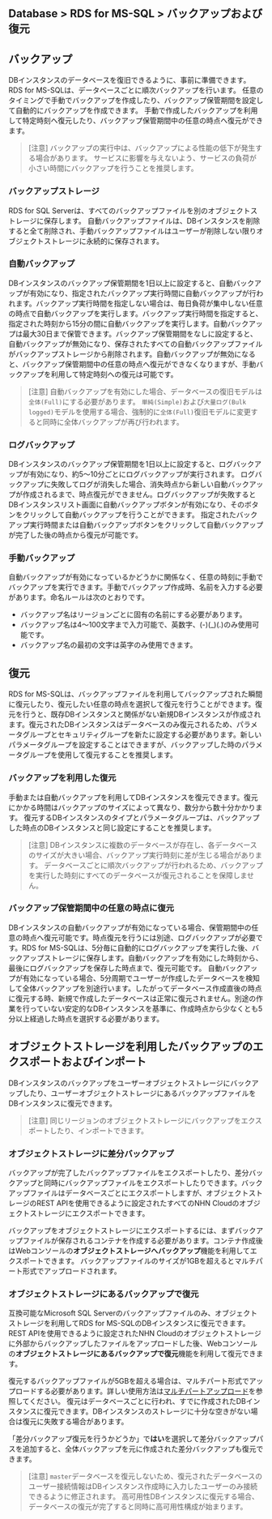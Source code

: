 ## Database > RDS for MS-SQL > バックアップおよび復元

## バックアップ

DBインスタンスのデータベースを復旧できるように、事前に準備できます。RDS for MS-SQLは、データベースごとに順次バックアップを行います。
任意のタイミングで手動でバックアップを作成したり、バックアップ保管期間を設定して自動的にバックアップを作成できます。
手動で作成したバックアップを利用して特定時刻へ復元したり、バックアップ保管期間中の任意の時点へ復元ができます。

> [注意]
> バックアップの実行中は、バックアップによる性能の低下が発生する場合があります。
> サービスに影響を与えないよう、サービスの負荷が小さい時間にバックアップを行うことを推奨します。

### バックアップストレージ

RDS for SQL Serverは、すべてのバックアップファイルを別のオブジェクトストレージに保存します。
自動バックアップファイルは、DBインスタンスを削除すると全て削除され、手動バックアップファイルはユーザーが削除しない限りオブジェクトストレージに永続的に保存されます。

### 自動バックアップ

DBインスタンスのバックアップ保管期間を1日以上に設定すると、自動バックアップが有効になり、指定されたバックアップ実行時間に自動バックアップが行われます。バックアップ実行時間を指定しない場合は、毎日負荷が集中しない任意の時点で自動バックアップを実行します。バックアップ実行時間を指定すると、指定された時刻から15分の間に自動バックアップを実行します。自動バックアップは最大30日まで保管できます。バックアップ保管期間をなしに設定すると、自動バックアップが無効になり、保存されたすべての自動バックアップファイルがバックアップストレージから削除されます。自動バックアップが無効になると、バックアップ保管期間中の任意の時点へ復元ができなくなりますが、手動バックアップを利用して特定時刻への復元は可能です。

> [注意]
> 自動バックアップを有効にした場合、データベースの復旧モデルは`全体(Full)`にする必要があります。
> `単純(Simple)`および`大量ログ(Bulk logged)`モデルを使用する場合、強制的に`全体(Full)`復旧モデルに変更すると同時に全体バックアップが再び行われます。

### ログバックアップ

DBインスタンスのバックアップ保管期間を1日以上に設定すると、ログバックアップが有効になり、約5～10分ごとにログバックアップが実行されます。
ログバックアップに失敗してログが消失した場合、消失時点から新しい自動バックアップが作成されるまで、時点復元ができません。ログバックアップが失敗するとDBインスタンスリスト画面に自動バックアップボタンが有効になり、そのボタンをクリックして自動バックアップを行うことができます。
指定されたバックアップ実行時間または自動バックアップボタンをクリックして自動バックアップが完了した後の時点から復元が可能です。

### 手動バックアップ

自動バックアップが有効になっているかどうかに関係なく、任意の時刻に手動でバックアップを実行できます。手動でバックアップ作成時、名前を入力する必要があります。命名ルールは次のとおりです。

* バックアップ名はリージョンごとに固有の名前にする必要があります。
* バックアップ名は4～100文字まで入力可能で、英数字、(-)(_)(.)のみ使用可能です。
* バックアップ名の最初の文字は英字のみ使用できます。

## 復元

RDS for MS-SQLは、バックアップファイルを利用してバックアップされた瞬間に復元したり、復元したい任意の時点を選択して復元を行うことができます。復元を行うと、既存DBインスタンスと関係がない新規DBインスタンスが作成されます。復元されたDBインスタンスはデータベースのみ復元されるため、パラメータグループとセキュリティグループを新たに設定する必要があります。新しいパラメータグループを設定することはできますが、バックアップした時のパラメータグループを使用して復元することを推奨します。

### バックアップを利用した復元

手動または自動バックアップを利用してDBインスタンスを復元できます。復元にかかる時間はバックアップのサイズによって異なり、数分から数十分かかります。
復元するDBインスタンスのタイプとパラメータグループは、バックアップした時点のDBインスタンスと同じ設定にすることを推奨します。

> [注意]
> DBインスタンスに複数のデータベースが存在し、各データベースのサイズが大きい場合、バックアップ実行時刻に差が生じる場合があります。
> データベースごとに順次バックアップが行われるため、バックアップを実行した時刻にすべてのデータベースが復元されることを保障しません。 

### バックアップ保管期間中の任意の時点に復元

DBインスタンスの自動バックアップが有効になっている場合、保管期間中の任意の時点へ復元可能です。時点復元を行うには別途、ログバックアップが必要です。RDS for MS-SQLは、5分毎に自動的にログバックアップを実行した後、バックアップストレージに保存します。自動バックアップを有効にした時刻から、最後にログバックアップを保存した時点まで、復元可能です。
自動バックアップが有効になっている場合、5分周期でユーザーが作成したデータベースを検知して全体バックアップを別途行います。したがってデータベース作成直後の時点に復元する時、新規で作成したデータベースは正常に復元されません。別途の作業を行っていない安定的なDBインスタンスを基準に、作成時点から少なくとも5分以上経過した時点を選択する必要があります。   

## オブジェクトストレージを利用したバックアップのエクスポートおよびインポート

DBインスタンスのバックアップをユーザーオブジェクトストレージにバックアップしたり、ユーザーオブジェクトストレージにあるバックアップファイルをDBインスタンスに復元できます。

> [注意]
> 同じリージョンのオブジェクトストレージにバックアップをエクスポートしたり、インポートできます。

### オブジェクトストレージに差分バックアップ

バックアップが完了したバックアップファイルをエクスポートしたり、差分バックアップと同時にバックアップファイルをエクスポートしたりできます。バックアップファイルはデータベースごとにエクスポートしますが、オブジェクトストレージのREST APIを使用できるように設定されたすべてのNHN Cloudのオブジェクトストレージにエクスポートできます。

バックアップをオブジェクトストレージにエクスポートするには、まずバックアップファイルが保存されるコンテナを作成する必要があります。コンテナ作成後はWebコンソールの**オブジェクトストレージへバックアップ**機能を利用してエクスポートできます。
バックアップファイルのサイズが1GBを超えるとマルチパート形式でアップロードされます。

### オブジェクトストレージにあるバックアップで復元

互換可能なMicrosoft SQL Serverのバックアップファイルのみ、オブジェクトストレージを利用してRDS for MS-SQLのDBインスタンスに復元できます。
REST APIを使用できるように設定されたNHN Cloudのオブジェクトストレージに外部からバックアップしたファイルをアップロードした後、Webコンソールの**オブジェクトストレージにあるバックアップで復元**機能を利用して復元できます。

復元するバックアップファイルが5GBを超える場合は、マルチパート形式でアップロードする必要があります。詳しい使用方法は[マルチパートアップロード](https://docs.toast.com/ko/Storage/Object%20Storage/ko/api-guide/#_53)を参照してください。
復元はデータベースごとに行われ、すでに作成されたDBインスタンスに復元できます。DBインスタンスのストレージに十分な空きがない場合は復元に失敗する場合があります。

「差分バックアップ復元を行うかどうか」で**はい**を選択して差分バックアップパスを追加すると、全体バックアップを元に作成された差分バックアップも復元できます。

> [注意]
> `master`データベースを復元しないため、復元されたデータベースのユーザー接続情報はDBインスタンス作成時に入力したユーザーのみ接続できるように修正されます。
高可用性DBインスタンスに復元する場合、データベースの復元が完了すると同時に高可用性構成が始まります。
